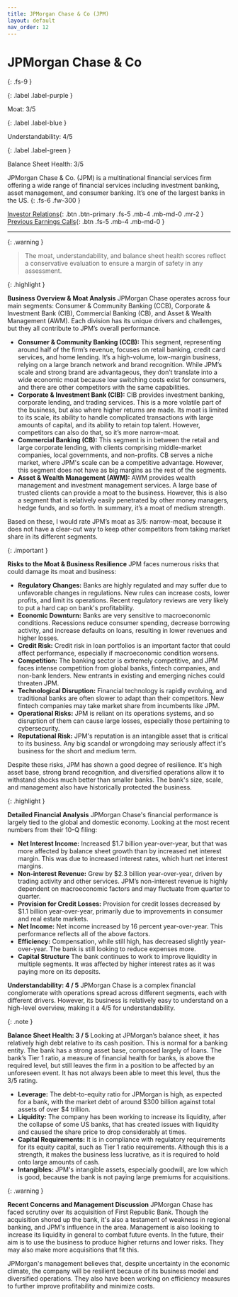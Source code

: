 ```yaml
---
title: JPMorgan Chase & Co (JPM)
layout: default
nav_order: 12
---
```


# JPMorgan Chase & Co
{: .fs-9 }

{: .label .label-purple }

Moat: 3/5

{: .label .label-blue }

Understandability: 4/5

{: .label .label-green }

Balance Sheet Health: 3/5

JPMorgan Chase & Co. (JPM) is a multinational financial services firm offering a wide range of financial services including investment banking, asset management, and consumer banking. It’s one of the largest banks in the US.
{: .fs-6 .fw-300 }

[Investor Relations](https://www.google.com/search?q=JPM+investor+relations){: .btn .btn-primary .fs-5 .mb-4 .mb-md-0 .mr-2 }
[Previous Earnings Calls](https://discountingcashflows.com/company/JPM/transcripts/){: .btn .fs-5 .mb-4 .mb-md-0 }

---

{: .warning }
>The moat, understandability, and balance sheet health scores reflect a conservative evaluation to ensure a margin of safety in any assessment.



{: .highlight }

**Business Overview & Moat Analysis**
JPMorgan Chase operates across four main segments: Consumer & Community Banking (CCB), Corporate & Investment Bank (CIB), Commercial Banking (CB), and Asset & Wealth Management (AWM).  Each division has its unique drivers and challenges, but they all contribute to JPM’s overall performance.

*   **Consumer & Community Banking (CCB):** This segment, representing around half of the firm’s revenue, focuses on retail banking, credit card services, and home lending. It’s a high-volume, low-margin business, relying on a large branch network and brand recognition. While JPM’s scale and strong brand are advantageous, they don’t translate into a wide economic moat because low switching costs exist for consumers, and there are other competitors with the same capabilities.
*   **Corporate & Investment Bank (CIB):** CIB provides investment banking, corporate lending, and trading services. This is a more volatile part of the business, but also where higher returns are made. Its moat is limited to its scale, its ability to handle complicated transactions with large amounts of capital, and its ability to retain top talent. However, competitors can also do that, so it’s more narrow-moat. 
*   **Commercial Banking (CB):** This segment is in between the retail and large corporate lending, with clients comprising middle-market companies, local governments, and non-profits. CB serves a niche market, where JPM's scale can be a competitive advantage. However, this segment does not have as big margins as the rest of the segments.
*   **Asset & Wealth Management (AWM):** AWM provides wealth management and investment management services. A large base of trusted clients can provide a moat to the business. However, this is also a segment that is relatively easily penetrated by other money managers, hedge funds, and so forth. In summary, it’s a moat of medium strength.

Based on these, I would rate JPM’s moat as 3/5: narrow-moat, because it does not have a clear-cut way to keep other competitors from taking market share in its different segments.

{: .important }

**Risks to the Moat & Business Resilience**
JPM faces numerous risks that could damage its moat and business:
*  **Regulatory Changes:** Banks are highly regulated and may suffer due to unfavorable changes in regulations. New rules can increase costs, lower profits, and limit its operations. Recent regulatory reviews are very likely to put a hard cap on bank's profitability.
*   **Economic Downturn:** Banks are very sensitive to macroeconomic conditions. Recessions reduce consumer spending, decrease borrowing activity, and increase defaults on loans, resulting in lower revenues and higher losses.
*  **Credit Risk:** Credit risk in loan portfolios is an important factor that could affect performance, especially if macroeconomic condition worsens.
*   **Competition:** The banking sector is extremely competitive, and JPM faces intense competition from global banks, fintech companies, and non-bank lenders. New entrants in existing and emerging niches could threaten JPM.
*  **Technological Disruption:** Financial technology is rapidly evolving, and traditional banks are often slower to adapt than their competitors. New fintech companies may take market share from incumbents like JPM.
*   **Operational Risks:** JPM is reliant on its operations systems, and so disruption of them can cause large losses, especially those pertaining to cybersecurity.
*   **Reputational Risk:** JPM's reputation is an intangible asset that is critical to its business. Any big scandal or wrongdoing may seriously affect it's business for the short and medium term.

Despite these risks, JPM has shown a good degree of resilience. It's high asset base, strong brand recognition, and diversified operations allow it to withstand shocks much better than smaller banks. The bank's size, scale, and management also have historically protected the business.

{: .highlight }

**Detailed Financial Analysis**
JPMorgan Chase's financial performance is largely tied to the global and domestic economy. Looking at the most recent numbers from their 10-Q filing:
* **Net Interest Income:** Increased $1.7 billion year-over-year, but that was more affected by balance sheet growth than by increased net interest margin. This was due to increased interest rates, which hurt net interest margins.
*   **Non-interest Revenue:** Grew by $2.3 billion year-over-year, driven by trading activity and other services. JPM’s non-interest revenue is highly dependent on macroeconomic factors and may fluctuate from quarter to quarter.
*   **Provision for Credit Losses:** Provision for credit losses decreased by $1.1 billion year-over-year, primarily due to improvements in consumer and real estate markets.
*   **Net Income:** Net income increased by 16 percent year-over-year. This performance reflects all of the above factors.
*   **Efficiency:** Compensation, while still high, has decreased slightly year-over-year. The bank is still looking to reduce expenses more.
*   **Capital Structure** The bank continues to work to improve liquidity in multiple segments. It was affected by higher interest rates as it was paying more on its deposits.

**Understandability: 4 / 5**
JPMorgan Chase is a complex financial conglomerate with operations spread across different segments, each with different drivers. However, its business is relatively easy to understand on a high-level overview, making it a 4/5 for understandability.

{: .note }

**Balance Sheet Health: 3 / 5**
Looking at JPMorgan’s balance sheet, it has relatively high debt relative to its cash position. This is normal for a banking entity. The bank has a strong asset base, composed largely of loans. The bank’s Tier 1 ratio, a measure of financial health for banks, is above the required level, but still leaves the firm in a position to be affected by an unforeseen event. It has not always been able to meet this level, thus the 3/5 rating.
*   **Leverage:** The debt-to-equity ratio for JPMorgan is high, as expected for a bank, with the market debt of around $300 billion against total assets of over $4 trillion.
*   **Liquidity:** The company has been working to increase its liquidity, after the collapse of some US banks, that has created issues with liquidity and caused the share price to drop considerably at times.
*   **Capital Requirements:** It is in compliance with regulatory requirements for its equity capital, such as Tier 1 ratio requirements. Although this is a strength, it makes the business less lucrative, as it is required to hold onto large amounts of cash.
*   **Intangibles:** JPM's intangible assets, especially goodwill, are low which is good, because the bank is not paying large premiums for acquisitions. 

{: .warning }

**Recent Concerns and Management Discussion**
JPMorgan Chase has faced scrutiny over its acquisition of First Republic Bank. Though the acquisition shored up the bank, it's also a testament of weakness in regional banking, and JPM's influence in the area.
Management is also looking to increase its liquidity in general to combat future events. In the future, their aim is to use the business to produce higher returns and lower risks. They may also make more acquisitions that fit this.

JPMorgan's management believes that, despite uncertainty in the economic climate, the company will be resilient because of its business model and diversified operations. They also have been working on efficiency measures to further improve profitability and minimize costs.
